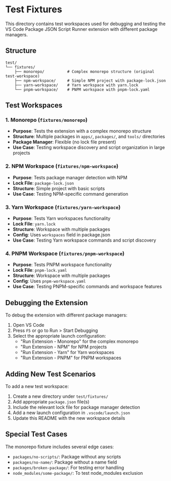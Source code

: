 # Test Fixtures

This directory contains test workspaces used for debugging and testing the VS Code Package JSON Script Runner extension with different package managers.

## Structure

```
test/
└── fixtures/
    ├── monorepo/          # Complex monorepo structure (original test-workspace)
    ├── npm-workspace/     # Simple NPM project with package-lock.json
    ├── yarn-workspace/    # Yarn workspace with yarn.lock
    └── pnpm-workspace/    # PNPM workspace with pnpm-lock.yaml
```

## Test Workspaces

### 1. Monorepo (`fixtures/monorepo`)
- **Purpose**: Tests the extension with a complex monorepo structure
- **Structure**: Multiple packages in `apps/`, `packages/`, and `tools/` directories
- **Package Manager**: Flexible (no lock file present)
- **Use Case**: Testing workspace discovery and script organization in large projects

### 2. NPM Workspace (`fixtures/npm-workspace`)
- **Purpose**: Tests package manager detection with NPM
- **Lock File**: `package-lock.json`
- **Structure**: Simple project with basic scripts
- **Use Case**: Testing NPM-specific command generation

### 3. Yarn Workspace (`fixtures/yarn-workspace`)
- **Purpose**: Tests Yarn workspaces functionality
- **Lock File**: `yarn.lock`
- **Structure**: Workspace with multiple packages
- **Config**: Uses `workspaces` field in package.json
- **Use Case**: Testing Yarn workspace commands and script discovery

### 4. PNPM Workspace (`fixtures/pnpm-workspace`)
- **Purpose**: Tests PNPM workspace functionality
- **Lock File**: `pnpm-lock.yaml`
- **Structure**: Workspace with multiple packages
- **Config**: Uses `pnpm-workspace.yaml`
- **Use Case**: Testing PNPM-specific commands and workspace features

## Debugging the Extension

To debug the extension with different package managers:

1. Open VS Code
2. Press `F5` or go to Run > Start Debugging
3. Select the appropriate launch configuration:
   - "Run Extension - Monorepo" for the complex monorepo
   - "Run Extension - NPM" for NPM projects
   - "Run Extension - Yarn" for Yarn workspaces
   - "Run Extension - PNPM" for PNPM workspaces

## Adding New Test Scenarios

To add a new test workspace:

1. Create a new directory under `test/fixtures/`
2. Add appropriate `package.json` file(s)
3. Include the relevant lock file for package manager detection
4. Add a new launch configuration in `.vscode/launch.json`
5. Update this README with the new workspace details

## Special Test Cases

The monorepo fixture includes several edge cases:
- `packages/no-scripts/`: Package without any scripts
- `packages/no-name/`: Package without a name field
- `packages/broken-package/`: For testing error handling
- `node_modules/some-package/`: To test node_modules exclusion